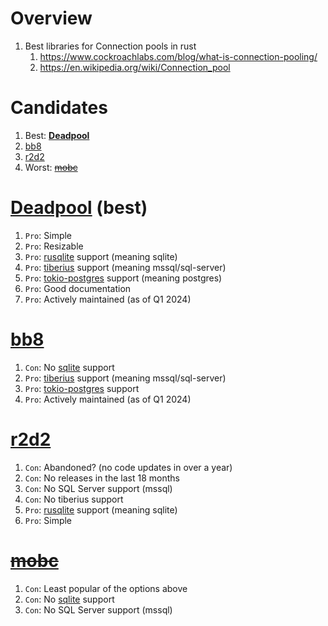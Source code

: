 # Overview
1. Best libraries for Connection pools in rust
    1. https://www.cockroachlabs.com/blog/what-is-connection-pooling/
    1. https://en.wikipedia.org/wiki/Connection_pool


# Candidates
1. Best: [**Deadpool**](https://docs.rs/deadpool/latest/deadpool/)
1. [bb8](https://github.com/djc/bb8)
1. [r2d2](https://github.com/sfackler/r2d2)
1. Worst: [~~mobc~~](https://docs.rs/mobc/latest/mobc/)


# [Deadpool](https://docs.rs/deadpool/latest/deadpool/) (best)
1. `Pro`: Simple
1. `Pro`: Resizable
1. `Pro`: [rusqlite](https://github.com/jgallagher/rusqlite) support (meaning sqlite)
1. `Pro`: [tiberius](https://docs.rs/tiberius/latest/tiberius/) support (meaning mssql/sql-server)
1. `Pro`: [tokio-postgres](https://docs.rs/tokio-postgres/latest/tokio_postgres/) support (meaning postgres)
1. `Pro`: Good documentation
1. `Pro`: Actively maintained (as of Q1 2024)


# [bb8](https://github.com/djc/bb8)
1. `Con`: No [sqlite](https://www.sqlite.org/index.html) support
1. `Pro`: [tiberius](https://docs.rs/tiberius/latest/tiberius/) support (meaning mssql/sql-server)
1. `Pro`: [tokio-postgres](https://docs.rs/tokio-postgres/latest/tokio_postgres/) support
1. `Pro`: Actively maintained (as of Q1 2024)


# [r2d2](https://github.com/sfackler/r2d2)
1. `Con`: Abandoned? (no code updates in over a year)
1. `Con`: No releases in the last 18 months
1. `Con`: No SQL Server support (mssql)
1. `Con`: No tiberius support
1. `Pro`: [rusqlite](https://github.com/jgallagher/rusqlite) support (meaning sqlite)
1. `Pro`: Simple


# [~~mobc~~](https://docs.rs/mobc/latest/mobc/)
1. `Con`: Least popular of the options above
1. `Con`: No [sqlite](https://www.sqlite.org/index.html) support
1. `Con`: No SQL Server support (mssql)
